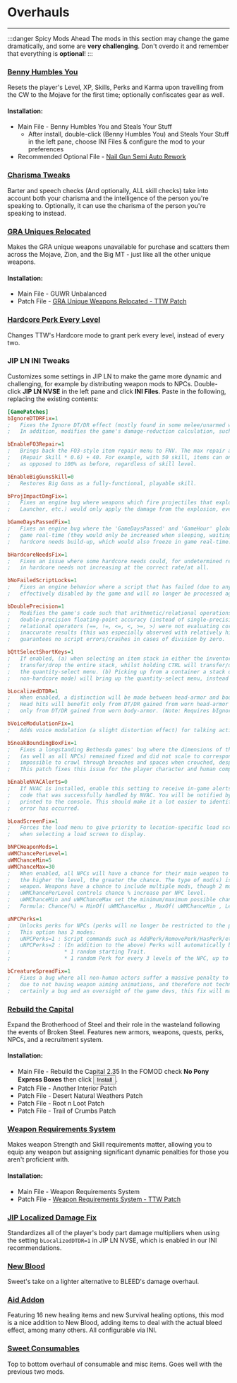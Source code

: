 ﻿# Overhauls

---

:::danger Spicy Mods Ahead
The mods in this section may change the game dramatically, and some are **very challenging**. Don't overdo it and remember that everything is **optional**!
:::

### [Benny Humbles You](https://www.nexusmods.com/newvegas/mods/71112)

Resets the player's Level, XP, Skills, Perks and Karma upon travelling from the CW to the Mojave for the first time; optionally confiscates gear as well.

#### Installation:

- Main File - Benny Humbles You and Steals Your Stuff
  - After install, double-click (Benny Humbles You) and Steals Your Stuff in the left pane, choose INI Files & configure the mod to your preferences
- Recommended Optional File - [Nail Gun Semi Auto Rework](https://www.nexusmods.com/newvegas/mods/74465)

### [Charisma Tweaks](https://www.nexusmods.com/newvegas/mods/71310)

Barter and speech checks (And optionally, ALL skill checks) take into account both your charisma and the intelligence of the person you're speaking to. Optionally, it can use the charisma of the person you're speaking to instead.

### [GRA Uniques Relocated](https://www.nexusmods.com/newvegas/mods/68153)

Makes the GRA unique weapons unavailable for purchase and scatters them across the Mojave, Zion, and the Big MT - just like all the other unique weapons.

#### Installation:

- Main File - GUWR Unbalanced
- Patch File - [GRA Unique Weapons Relocated - TTW Patch](https://www.nexusmods.com/newvegas/mods/77945)

### [Hardcore Perk Every Level](https://www.nexusmods.com/newvegas/mods/79005)

Changes TTW's Hardcore mode to grant perk every level, instead of every two.

### JIP LN INI Tweaks

Customizes some settings in JIP LN to make the game more dynamic and challenging, for example by distributing weapon mods to NPCs. Double-click **JIP LN NVSE** in the left pane and click **INI Files**. Paste in the following, replacing the existing contents:

```ini showLineNumbers title="jip_nvse.ini"
[GamePatches]
bIgnoreDTDRFix=1
;	Fixes the Ignore DT/DR effect (mostly found in some melee/unarmed weapons), which is completely broken in the game.
;	In addition, modifies the game's damage-reduction calculation, such that DT is subtracted BEFORE DR is applied.

bEnableFO3Repair=1
;	Brings back the FO3-style item repair menu to FNV. The max repair amount of items will be capped to the player's
;	(Repair Skill * 0.6) + 40. For example, with 50 skill, items can only be repaired for up to 70% of their max health,
;	as opposed to 100% as before, regardless of skill level.

bEnableBigGunsSkill=0
;	Restores Big Guns as a fully-functional, playable skill.

bProjImpactDmgFix=1
;	Fixes an engine bug where weapons which fire projectiles that explode upon impact (i.e. Missile Launcher, Grenade
;	Launcher, etc.) would only apply the damage from the explosion, even on direct hit, ignoring the weapon's hit damage.

bGameDaysPassedFix=1
;	Fixes an engine bug where the 'GameDaysPassed' and 'GameHour' global timers would "freeze" and stop increasing in
;	game real-time (they would only be increased when sleeping, waiting or fast traveling). This issue directly affected
;	hardcore needs build-up, which would also freeze in game real-time.

bHardcoreNeedsFix=1
;	Fixes an issue where some hardcore needs could, for undetermined reasons, end up having negative values. This resulted
;	in hardcore needs not increasing at the correct rate/at all.

bNoFailedScriptLocks=1
;	Fixes an engine behavior where a script that has failed (due to any reason) at some point during execution will be
;	effectively disabled by the game and will no longer be processed again until the game is restarted.

bDoublePrecision=1
;	Modifies the game's code such that arithmetic/relational operations in scripts are calculated/evaluated with
;	double-precision floating-point accuracy (instead of single-precision). This was causing various issues, where
;	relational operators (==, !=, <=, <, >=, >) were not evaluating correctly, and numeric calculations ended with
;	inaccurate results (this was especially observed with relatively high absolute values). Additionally, this patch also
;	guarantees no script errors/crashes in cases of division by zero.

bQttSelectShortKeys=1
;	If enabled, (a) when selecting an item stack in either the inventory, container, or barter menus, holding SHIFT will
;	transfer/drop the entire stack, whilst holding CTRL will transfer/drop a single item from the stack - thus skipping
;	the quantity-select menu. (b) Picking up from a container a stack of items that are weightless (such as ammo on
;	non-hardcore mode) will bring up the quantity-select menu, instead of automatically picking the entire stack.

bLocalizedDTDR=1
;	When enabled, a distinction will be made between head-armor and body-armor when applying damage reduction from DR/DT.
;	Head hits will benefit only from DT/DR gained from worn head-armor (if any), whereas body hits, in similar fashion,
;	only from DT/DR gained from worn body-armor. (Note: Requires bIgnoreDTDRFix to be enabled).

bVoiceModulationFix=1
;	Adds voice modulation (a slight distortion effect) for talking activators and holotapes.

bSneakBoundingBoxFix=1
;	Fixes a longstanding Bethesda games' bug where the dimensions of the collision bounding box encapsulating the player
;	(as well as all NPCs) remained fixed and did not scale to correspond to body posture. This, effectively, had made it
;	impossible to crawl through breaches and spaces when crouched, despite being able to easily fit through them.
;	This patch fixes this issue for the player character and human companions.

bEnableNVACAlerts=0
;	If NVAC is installed, enable this setting to receive in-game alerts in the event an exception has occurred in the game's
;	code that was successfully handled by NVAC. You will be notified by a corner message, and the error's details will be
;	printed to the console. This should make it a lot easier to identify the precise circumstances/location in which the
;	error has occurred.

bLoadScreenFix=1
;	Forces the load menu to give priority to location-specific load screens (if any are found to match current location)
;	when selecting a load screen to display.

bNPCWeaponMods=1
uWMChancePerLevel=1
uWMChanceMin=5
uWMChanceMax=30
;	When enabled, all NPCs will have a chance for their main weapon to include weapon mods. The chance is based on each NPC's level -
;	the higher the level, the greater the chance. The type of mod(s) is selected randomly from the ones available for the particular
;	weapon. Weapons have a chance to include multiple mods, though 2 mods is rare, and a fully-modded weapon is uncommon.
;	uWMChancePerLevel controls chance % increase per NPC level.
;	uWMChanceMin and uWMChanceMax set the minimum/maximum possible chance.
;	Formula: Chance(%) = MinOf( uWMChanceMax , MaxOf( uWMChanceMin , Level * uWMChancePerLevel ) )

uNPCPerks=1
;	Unlocks perks for NPCs (perks will no longer be restricted to the player character and player teammates).
;	This option has 2 modes:
;	uNPCPerks=1 : Script commands such as AddPerk/RemovePerk/HasPerk/etc. will work on ANY NPC in the game.
;	uNPCPerks=2 : (In addition to the above) Perks will automatically be added to human NPCs:
;				  * 1 random starting Trait.
;				  * 1 random Perk for every 3 levels of the NPC, up to 10 perks max.

bCreatureSpreadFix=1
;	Fixes a bug where all non-human actors suffer a massive penalty to weapon-spread (equal to the fUnaimedSpreadPenalty game setting)
;	due to not having weapon aiming animations, and therefore not technically being able to aim. Note that although this is almost
;	certainly a bug and an oversight of the game devs, this fix will make certain enemies much deadlier and may affect game balance.
```

### [Rebuild the Capital](https://www.nexusmods.com/newvegas/mods/68030)

Expand the Brotherhood of Steel and their role in the wasteland following the events of Broken Steel. Features new armors, weapons, quests, perks, NPCs, and a recruitment system.

#### Installation:

- Main File - Rebuild the Capital 2.35
  In the FOMOD check **No Pony Express Boxes** then click <button>Install</button>.
- Patch File - Another Interior Patch
- Patch File - Desert Natural Weathers Patch
- Patch File - Root n Loot Patch
- Patch File - Trail of Crumbs Patch

### [Weapon Requirements System](https://www.nexusmods.com/newvegas/mods/69161)

Makes weapon Strength and Skill requirements matter, allowing you to equip any weapon but assigning significant dynamic penalties for those you aren't proficient with.

#### Installation:

- Main File - Weapon Requirements System
- Patch File - [Weapon Requirements System - TTW Patch](https://www.nexusmods.com/newvegas/mods/77945)

### [JIP Localized Damage Fix](https://www.nexusmods.com/newvegas/mods/76330)

Standardizes all of the player's body part damage multipliers when using the setting `bLocalizedDTDR=1` in JIP LN NVSE, which is enabled in our INI recommendations. 

### [New Blood](https://www.nexusmods.com/newvegas/mods/69161)

Sweet's take on a lighter alternative to BLEED's damage overhaul.

### [Aid Addon](https://www.nexusmods.com/newvegas/mods/74379)

Featuring 16 new healing items and new Survival healing options, this mod is a nice addition to New Blood, adding items to deal with the actual bleed effect, among many others. All configurable via INI.

### [Sweet Consumables](https://www.nexusmods.com/newvegas/mods/73437)

Top to bottom overhaul of consumable and misc items. Goes well with the previous two mods.
